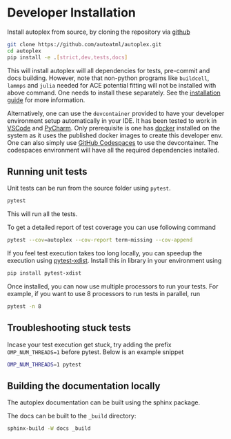 # Developer Installation

Install autoplex from source, by cloning the repository via [github](https://github.com/JaGeo/autoplex.git)

```bash
git clone https://github.com/autoatml/autoplex.git
cd autoplex
pip install -e .[strict,dev,tests,docs]
```
This will install autoplex will all dependencies for tests, pre-commit and docs building. 
However, note that non-python programs like `buildcell`, `lammps` and `julia` needed for ACE potential fitting 
will not be installed with above command. One needs to install these separately. 
See the [installation guide](../user/installation/installation.md) for more information.

Alternatively, one can use the `devcontainer` provided to have your developer environment setup automatically in your IDE. It has been tested to work in [VSCode](https://code.visualstudio.com/docs/devcontainers/containers#_quick-start-open-an-existing-folder-in-a-container) and [PyCharm](https://blog.jetbrains.com/pycharm/2023/06/2023-2-eap-4/). 
Only prerequisite is one has [docker](https://docs.docker.com/get-started/get-docker/) installed on the system as it uses the published docker images to create this developer env.
One can also simply use [GitHub Codespaces](https://github.com/features/codespaces) to use the devcontainer.
The codespaces environment will have all the required dependencies installed.


## Running unit tests

Unit tests can be run from the source folder using `pytest`. 

```bash
pytest
```
This will run all the tests.

To get a detailed report of test coverage you can use following command
```bash
pytest --cov=autoplex --cov-report term-missing --cov-append
```

If you feel test execution takes too long locally, you can speedup the execution using [pytest-xdist](https://pypi.org/project/pytest-xdist/). Install this in library in your environment using

```bash
pip install pytest-xdist
```

Once installed, you can now use multiple processors to run your tests. For example, if you want to use 8 processors to run tests in parallel, run

```bash
pytest -n 8
```

## Troubleshooting stuck tests

Incase your test execution get stuck, try adding the prefix `OMP_NUM_THREADS=1` before pytest. Below is an example snippet

```bash
OMP_NUM_THREADS=1 pytest
```

## Building the documentation locally

The autoplex documentation can be built using the sphinx package.

The docs can be built to the `_build` directory:

```bash
sphinx-build -W docs _build
```
